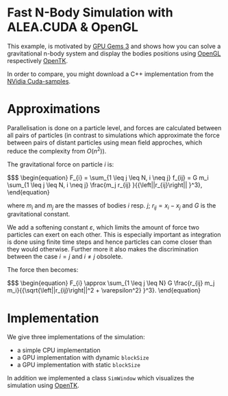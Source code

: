 # Fast N-Body Simulation with ALEA.CUDA & OpenGL

This example, is motivated by [GPU Gems 3](http://http.developer.nvidia.com/GPUGems3/gpugems3_ch31.html) and shows how
you can solve a gravitational n-body system and display the bodies positions using [OpenGL](https://www.opengl.org/) respectively [OpenTK](http://www.opentk.com/).

In order to compare, you might download a C++ implementation from the [NVidia Cuda-samples](http://docs.nvidia.com/cuda/cuda-samples/#cuda-n-body-simulation).

# Approximations

Parallelisation is done on a particle level, and forces are calculated between all pairs of particles (in contrast to simulations which approximate 
the force between pairs of distant particles using mean field approches, which reduce the complexity from $O(n^2)$).

The gravitational force on particle $i$ is:

$$$
\begin{equation}
    F_{i} = \sum_{1 \leq j \leq N, i \neq j} f_{ij} = G m_i \sum_{1 \leq j \leq N, i \neq j} \frac{m_j r_{ij} }{{\left||r_{ij}\right|| }^3},
\end{equation}

where $m_i$ and $m_j$ are the masses of bodies $i$ resp. $j$; $r_{ij}=x_i-x_j$ and $G$ is the gravitational constant.

We add a softening constant $\varepsilon$, which limits the amount of force two particles can exert on each other. This 
is especially important as integration is done using finite time steps and hence particles can come closer than they would otherwise. Further 
more it also makes the discrimination between the case $i = j$ and $i \neq j$ obsolete.

The force then becomes:

$$$
\begin{equation}
F_{i} \approx  \sum_{1 \leq j \leq N} G \frac{r_{ij} m_j m_i}{{\sqrt{\left||r_{ij}\right||^2 + \varepsilon^2} }^3}.
\end{equation}

# Implementation

We give three implementations of the simulation:

- a simple CPU implementation
- a GPU implementation with dynamic `blockSize`
- a GPU implementation with static `blockSize`

In addition we implemented a class `SimWindow` which visualizes the simulation using [OpenTK](http://www.opentk.com/).